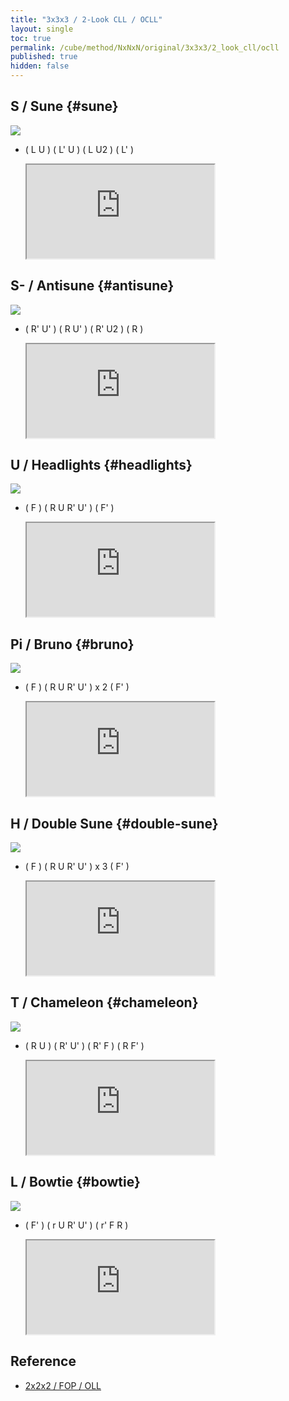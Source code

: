 ```yaml
---
title: "3x3x3 / 2-Look CLL / OCLL"
layout: single
toc: true
permalink: /cube/method/NxNxN/original/3x3x3/2_look_cll/ocll
published: true
hidden: false
---
```


<head>
  <base target="_blank">
  <link
    rel   = "stylesheet"
    type  = "text/css"
    href  = "/assets/css/ruwix/img_rotate.css"
  >
  <link
    rel   = "stylesheet"
    type  = "text/css"
    href  = "/assets/css/ruwix/iframe_w_ul.css"
  >
</head>



## S / Sune {#sune}

<div>
  <a href="https://logiqx.github.io/cubing-algs/html/2lcll.html#case-S">
    <img
      class = "rot-90"
      src   = "https://www.speedsolving.com/wiki/images/d/db/CxLL_aS_U.jpg"
    >
  </a>
</div>

- ( L U ) ( L' U ) ( L U2 ) ( L' )

  <iframe
    scrolling = "no"
    src       = "https://ruwix.com/widget/3d/?alg=L%20U%20L'%20U%20L%20U2%20L'&colored=u/cm&solved=U-&hover=9&speed=500&flags=canvas"
  ></iframe>



## S- / Antisune {#antisune}

<div>
  <a href="https://logiqx.github.io/cubing-algs/html/2lcll.html#case-AS">
    <img
      class = "rot-0"
      src   = "https://www.speedsolving.com/wiki/images/c/c7/CxLL_S_U.jpg"
    >
  </a>
</div>

- ( R' U' ) ( R U' ) ( R' U2 ) ( R )

  <iframe
    scrolling = "no"
    src       = "https://ruwix.com/widget/3d/?alg=R'%20U'%20R%20U'%20R'%20U2'%20R&colored=u/cm&solved=U-&hover=9&speed=500&flags=canvas"
  ></iframe>



## U / Headlights {#headlights}

<div>
  <a href="https://logiqx.github.io/cubing-algs/html/2lcll.html#case-U">
    <img
      class = "rot-270"
      src   = "https://www.speedsolving.com/wiki/images/d/d8/CxLL_U_U.jpg"
    >
  </a>
</div>

- ( F ) ( R U R' U' ) ( F' )
 
  <iframe
    scrolling = "no"
    src       = "https://ruwix.com/widget/3d/?alg=F%20R%20U%20R'%20U'%20F'&colored=u/cm&solved=U-&hover=9&speed=500&flags=canvas"
  ></iframe>



## Pi / Bruno {#bruno}

<div>
  <a href="https://logiqx.github.io/cubing-algs/html/2lcll.html#case-Pi">
    <img
      class = "rot-90"
      src   = "https://www.speedsolving.com/wiki/images/e/ec/CxLL_Pi_U_imp.jpg"
    >
  </a>
</div>

- ( F ) ( R U R' U' ) x 2 ( F' )

  <iframe
    scrolling = "no"
    src       = "https://ruwix.com/widget/3d/?alg=F%20R%20U%20R'%20U'%20R%20U%20R'%20U'%20F'&colored=u/cm&solved=U-&hover=9&speed=500&flags=canvas"
  ></iframe>



## H / Double Sune {#double-sune}

<div>
  <a href="https://logiqx.github.io/cubing-algs/html/2lcll.html#case-H">
    <img
      class = "rot-0"
      src   = "https://www.speedsolving.com/wiki/images/6/68/CxLL_H_U.jpg"
    >
  </a>
</div>

- ( F ) ( R U R' U' ) x 3 ( F' )

  <iframe
    scrolling = "no"
    src       = "https://ruwix.com/widget/3d/?alg=F%20R%20U%20R'%20U'%20R%20U%20R'%20U'%20R%20U%20R'%20U'%20F'&colored=u/cm&solved=U-&hover=9&speed=500&flags=canvas"
  ></iframe>



## T / Chameleon {#chameleon}

<div>
  <a href="https://logiqx.github.io/cubing-algs/html/2lcll.html#case-T">
    <img
      class = "rot-270"
      src   = "https://www.speedsolving.com/wiki/images/4/45/CxLL_T_U.jpg"
    >
  </a>
</div>

- ( R U ) ( R' U' ) ( R' F ) ( R F' )

  <iframe
    scrolling = "no"
    src       = "https://ruwix.com/widget/3d/?alg=R%20U%20R'%20U'%20R'%20F%20R%20F'&colored=u/cm&solved=U-&hover=9&speed=500&flags=canvas"
  ></iframe>



## L / Bowtie {#bowtie}

<div>
  <a href="https://logiqx.github.io/cubing-algs/html/2lcll.html#case-L">
    <img
      class = "rot-180"
      src   = "https://www.speedsolving.com/wiki/images/f/f8/CxLL_L_U.jpg"
    >
  </a>
</div>

- ( F' ) ( r U R' U' ) ( r' F R )

  <iframe
    scrolling = "no"
    src       = "https://ruwix.com/widget/3d/?alg=F'%20r%20U%20R'%20U'%20r'%20F%20R&colored=u/cm&solved=U-&hover=9&speed=500&flags=canvas"
  ></iframe>



## Reference

- [2x2x2 / FOP / OLL](/cube/method/NxNxN/original/2x2x2/fop/oll)
